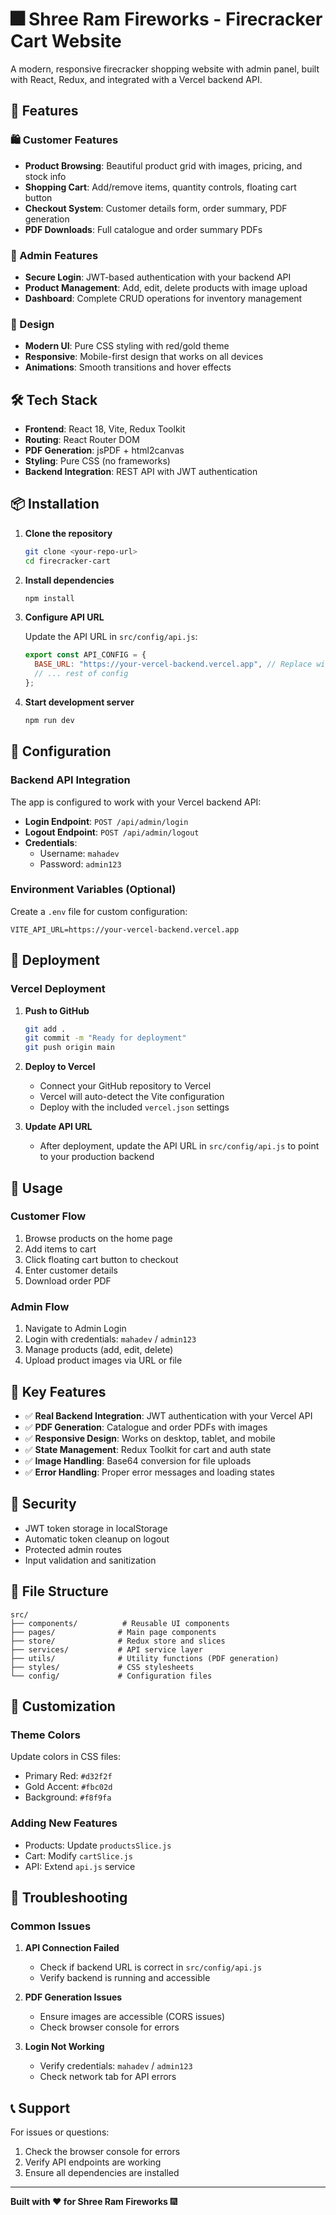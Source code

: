 # 🎆 Shree Ram Fireworks - Firecracker Cart Website

A modern, responsive firecracker shopping website with admin panel, built with React, Redux, and integrated with a Vercel backend API.

## 🚀 Features

### 🛍️ Customer Features

- **Product Browsing**: Beautiful product grid with images, pricing, and stock info
- **Shopping Cart**: Add/remove items, quantity controls, floating cart button
- **Checkout System**: Customer details form, order summary, PDF generation
- **PDF Downloads**: Full catalogue and order summary PDFs

### 🔐 Admin Features

- **Secure Login**: JWT-based authentication with your backend API
- **Product Management**: Add, edit, delete products with image upload
- **Dashboard**: Complete CRUD operations for inventory management

### 🎨 Design

- **Modern UI**: Pure CSS styling with red/gold theme
- **Responsive**: Mobile-first design that works on all devices
- **Animations**: Smooth transitions and hover effects

## 🛠️ Tech Stack

- **Frontend**: React 18, Vite, Redux Toolkit
- **Routing**: React Router DOM
- **PDF Generation**: jsPDF + html2canvas
- **Styling**: Pure CSS (no frameworks)
- **Backend Integration**: REST API with JWT authentication

## 📦 Installation

1. **Clone the repository**

   ```bash
   git clone <your-repo-url>
   cd firecracker-cart
   ```

2. **Install dependencies**

   ```bash
   npm install
   ```

3. **Configure API URL**

   Update the API URL in `src/config/api.js`:

   ```javascript
   export const API_CONFIG = {
     BASE_URL: "https://your-vercel-backend.vercel.app", // Replace with your backend URL
     // ... rest of config
   };
   ```

4. **Start development server**
   ```bash
   npm run dev
   ```

## 🔧 Configuration

### Backend API Integration

The app is configured to work with your Vercel backend API:

- **Login Endpoint**: `POST /api/admin/login`
- **Logout Endpoint**: `POST /api/admin/logout`
- **Credentials**:
  - Username: `mahadev`
  - Password: `admin123`

### Environment Variables (Optional)

Create a `.env` file for custom configuration:

```env
VITE_API_URL=https://your-vercel-backend.vercel.app
```

## 🚀 Deployment

### Vercel Deployment

1. **Push to GitHub**

   ```bash
   git add .
   git commit -m "Ready for deployment"
   git push origin main
   ```

2. **Deploy to Vercel**

   - Connect your GitHub repository to Vercel
   - Vercel will auto-detect the Vite configuration
   - Deploy with the included `vercel.json` settings

3. **Update API URL**
   - After deployment, update the API URL in `src/config/api.js` to point to your production backend

## 📱 Usage

### Customer Flow

1. Browse products on the home page
2. Add items to cart
3. Click floating cart button to checkout
4. Enter customer details
5. Download order PDF

### Admin Flow

1. Navigate to Admin Login
2. Login with credentials: `mahadev` / `admin123`
3. Manage products (add, edit, delete)
4. Upload product images via URL or file

## 🎯 Key Features

- ✅ **Real Backend Integration**: JWT authentication with your Vercel API
- ✅ **PDF Generation**: Catalogue and order PDFs with images
- ✅ **Responsive Design**: Works on desktop, tablet, and mobile
- ✅ **State Management**: Redux Toolkit for cart and auth state
- ✅ **Image Handling**: Base64 conversion for file uploads
- ✅ **Error Handling**: Proper error messages and loading states

## 🔐 Security

- JWT token storage in localStorage
- Automatic token cleanup on logout
- Protected admin routes
- Input validation and sanitization

## 📄 File Structure

```
src/
├── components/          # Reusable UI components
├── pages/              # Main page components
├── store/              # Redux store and slices
├── services/           # API service layer
├── utils/              # Utility functions (PDF generation)
├── styles/             # CSS stylesheets
└── config/             # Configuration files
```

## 🎨 Customization

### Theme Colors

Update colors in CSS files:

- Primary Red: `#d32f2f`
- Gold Accent: `#fbc02d`
- Background: `#f8f9fa`

### Adding New Features

- Products: Update `productsSlice.js`
- Cart: Modify `cartSlice.js`
- API: Extend `api.js` service

## 🐛 Troubleshooting

### Common Issues

1. **API Connection Failed**

   - Check if backend URL is correct in `src/config/api.js`
   - Verify backend is running and accessible

2. **PDF Generation Issues**

   - Ensure images are accessible (CORS issues)
   - Check browser console for errors

3. **Login Not Working**
   - Verify credentials: `mahadev` / `admin123`
   - Check network tab for API errors

## 📞 Support

For issues or questions:

1. Check the browser console for errors
2. Verify API endpoints are working
3. Ensure all dependencies are installed

---

**Built with ❤️ for Shree Ram Fireworks** 🎆
